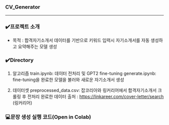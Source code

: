 ### CV_Generator
-------------------------------------------------------------------------------------------------------
### ✔️프로젝트 소개
- 목적 : 합격자기소개서 데이터를 기반으로 키워드 입력시 자기소개서를 자동 생성하고 요약해주는 모델 생성

### ✔️Directory
1. 알고리즘
train.ipynb: 데이터 전처리 및 GPT2 fine-tuning
generate.ipynb: fine-tuning을 완료한 모델을 불러와 새로운 자기소개서 생성

2. 데이터셋
preprocessed_data.csv: 잡코리아와 링커리어에서 합격자기소개서 크롤링 후 전처리 완료한 데이터
출처 : https://linkareer.com/cover-letter/search (링커리어)

### 💻문장 생성 실행 코드(Open in Colab)
